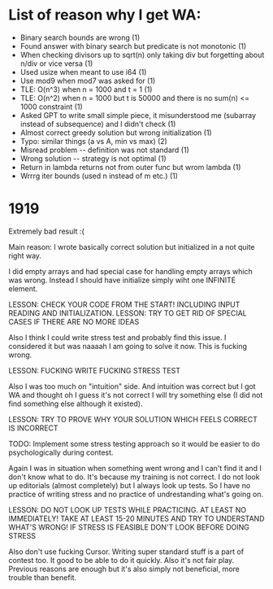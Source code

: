 # List of reason why I get WA:
* Binary search bounds are wrong (1)
* Found answer with binary search but predicate is not monotonic (1)
* When checking divisors up to sqrt(n) only taking div but forgetting about n/div or vice versa (1) 
* Used usize when meant to use i64 (1)
* Use mod9 when mod7 was asked for (1)
* TLE: O(n^3) when n = 1000 and t = 1 (1)
* TLE: O(n^2) when n = 1000 but t is 50000 and there is no sum(n) <= 1000 constraint (1)
* Asked GPT to write small simple piece, it misunderstood me (subarray instead of subsequence) and I didn't check (1)
* Almost correct greedy solution but wrong initialization (1)
* Typo: similar things (a vs A, min vs max) (2)
* Misread problem -- definition was not standard (1)
* Wrong solution -- strategy is not optimal (1)
* Return in lambda returns not from outer func but wrom lambda (1)
* Wrrrg iter bounds (used n instead of m etc.) (1)

# 1919
Extremely bad result :(

Main reason: I wrote basically correct solution but initialized in a not quite right way.

I did empty arrays and had special case for handling empty arrays which was wrong. Instead I should have initialize simply wiht one INFINITE element. 

LESSON: CHECK YOUR CODE FROM THE START! INCLUDING INPUT READING AND INITIALIZATION.
LESSON: TRY TO GET RID OF SPECIAL CASES IF THERE ARE NO MORE IDEAS

Also I think I could write stress test and probably find this issue. I considered it but was naaaah I am going to solve it now. This is fucking wrong.

LESSON: FUCKING WRITE FUCKING STRESS TEST

Also I was too much on "intuition" side. And intuition was correct but I got WA and thought oh I guess it's not correct I will try something else (I did not find something else although it existed).

LESSON: TRY TO PROVE WHY YOUR SOLUTION WHICH FEELS CORRECT IS INCORRECT

TODO: Implement some stress testing approach so it would be easier to do psychologically during contest.

Again I was in situation when something went wrong and I can't find it and I don't know what to do. It's because my training is not correct. I do not look up editorials (almost completely) but I always look up tests. So I have no practice of writing stress and no practice of undrestanding what's going on.

LESSON: DO NOT LOOK UP TESTS WHILE PRACTICING. AT LEAST NO IMMEDIATELY! TAKE AT LEAST 15-20 MINUTES AND TRY TO UNDERSTAND WHAT'S WRONG! IF STRESS IS FEASIBLE DON'T LOOK BEFORE DOING STRESS

Also don't use fucking Cursor. Writing super standard stuff is a part of contest too. It good to be able to do it quickly. Also it's not fair play. Previous reasons are enough but it's also simply not beneficial, more trouble than benefit.
